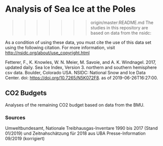 # Analysis of Sea Ice at the Poles

>>>>>>> origin/master:README.md
The studies in this repository are based on data from the nsidc:

As a condition of using these data, you must cite the use of this data set using the following citation. For more information, visit http://nsidc.org/about/use_copyright.html

Fetterer, F., K. Knowles, W. N. Meier, M. Savoie, and A. K. Windnagel. 2017, updated daily. Sea Ice Index, Version 3. northern and southern hemisphere csv data. Boulder, Colorado USA. NSIDC: National Snow and Ice Data Center. doi: https://doi.org/10.7265/N5K072F8. as of 2019-06-26T16:27:00.

## CO2 Budgets

Analyses of the remaining CO2 budget based on data from the BMU.

### Sources

Umweltbundesamt, Nationale Treibhausgas-Inventare 1990 bis 2017 (Stand 01/2019) und Zeitnahschätzung für 2018 aus UBA Presse-Information 09/2019 (korrigiert)
